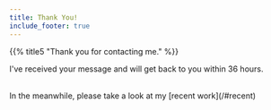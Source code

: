 ```yaml
---
title: Thank You!
include_footer: true
---
```


{{% title5 "Thank you for contacting me." %}}


I've received your message and will get back to you within 36 hours.

<br />
In the meanwhile, please take a look at my [recent work](/#recent)